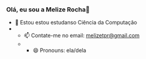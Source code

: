 ### Olá, eu sou a Melize Rocha👋

- 🌱 Estou estou estudanso Ciência da Computação
- - 📫 Contate-me no email: melizetpr@gmail.com
  - - 😄 Pronouns: ela/dela
  
